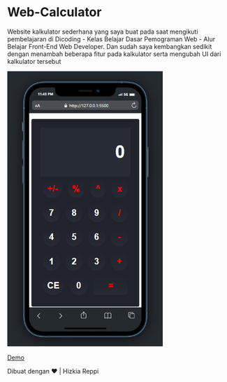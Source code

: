 # Web-Calculator

Website kalkulator sederhana yang saya buat pada saat mengikuti pembelajaran di Dicoding - Kelas Belajar Dasar Pemograman Web - Alur Belajar Front-End Web Developer.
Dan sudah saya kembangkan sedikit dengan menambah beberapa fitur pada kalkulator serta mengubah UI dari kalkulator tersebut

![Img](assets/img/Website.png)

[Demo](https://myweb-calculator.netlify.app/)

Dibuat dengan ❤ | Hizkia Reppi